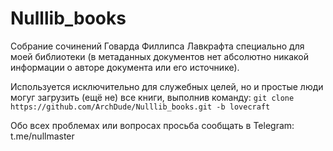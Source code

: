 # Nulllib_books
Собрание сочинений Говарда Филлипса Лавкрафта специально для моей библиотеки (в метаданных документов нет абсолютно никакой информации о авторе документа или его источнике).

Используется исключительно для служебных целей, но и простые люди могуг загрузить (ещё не) все книги, выполнив команду: `git clone https://github.com/ArchDude/Nulllib_books.git -b lovecraft`

Обо всех проблемах или вопросах просьба сообщать в Telegram: t.me/nullmaster
